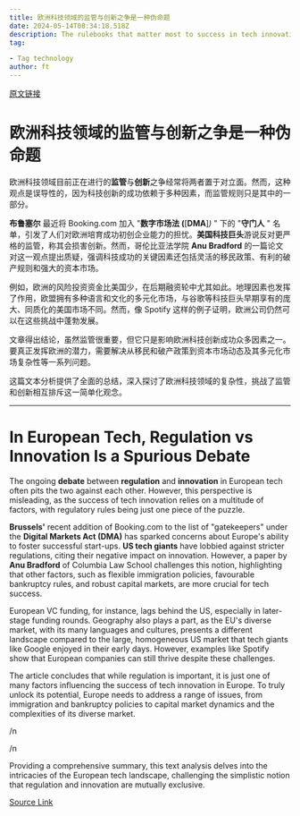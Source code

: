```yaml
---
title: 欧洲科技领域的监管与创新之争是一种伪命题
date: 2024-05-14T08:34:18.518Z
description: The rulebooks that matter most to success in tech innovation probably are not regulatory ones
tag: 

- Tag technology
author: ft
---
```


[原文链接](https://ft.com/content/5061fcf7-4b65-43dc-bad3-a12de1df6a3e)

# 欧洲科技领域的监管与创新之争是一种伪命题

欧洲科技领域目前正在进行的**监管**与**创新**之争经常将两者置于对立面。然而，这种观点是误导性的，因为科技创新的成功依赖于多种因素，而监管规则只是其中的一部分。

**布鲁塞尔** 最近将 Booking.com 加入 "**数字市场法 (**[**DMA**]*)* " 下的 "**守门人** " 名单，引发了人们对欧洲培育成功初创企业能力的担忧。**美国科技巨头**游说反对更严格的监管，称其会损害创新。然而，哥伦比亚法学院 **Anu Bradford** 的一篇论文对这一观点提出质疑，强调科技成功的关键因素还包括灵活的移民政策、有利的破产规则和强大的资本市场。

例如，欧洲的风险投资资金比美国少，在后期融资轮中尤其如此。地理因素也发挥了作用，欧盟拥有多种语言和文化的多元化市场，与谷歌等科技巨头早期享有的庞大、同质化的美国市场不同。然而，像 Spotify 这样的例子证明，欧洲公司仍然可以在这些挑战中蓬勃发展。

文章得出结论，虽然监管很重要，但它只是影响欧洲科技创新成功众多因素之一。要真正发挥欧洲的潜力，需要解决从移民和破产政策到资本市场动态及其多元化市场复杂性等一系列问题。

这篇文本分析提供了全面的总结，深入探讨了欧洲科技领域的复杂性，挑战了监管和创新相互排斥这一简单化观念。

---

# In European Tech, Regulation vs Innovation Is a Spurious Debate

The ongoing **debate** between **regulation** and **innovation** in European tech often pits the two against each other. However, this perspective is misleading, as the success of tech innovation relies on a multitude of factors, with regulatory rules being just one piece of the puzzle. 

**Brussels'** recent addition of Booking.com to the list of "gatekeepers" under the **Digital Markets Act (DMA)** has sparked concerns about Europe's ability to foster successful start-ups. **US tech giants** have lobbied against stricter regulations, citing their negative impact on innovation. However, a paper by **Anu Bradford** of Columbia Law School challenges this notion, highlighting that other factors, such as flexible immigration policies, favourable bankruptcy rules, and robust capital markets, are more crucial for tech success. 

European VC funding, for instance, lags behind the US, especially in later-stage funding rounds. Geography also plays a part, as the EU's diverse market, with its many languages and cultures, presents a different landscape compared to the large, homogeneous US market that tech giants like Google enjoyed in their early days. However, examples like Spotify show that European companies can still thrive despite these challenges. 

The article concludes that while regulation is important, it is just one of many factors influencing the success of tech innovation in Europe. To truly unlock its potential, Europe needs to address a range of issues, from immigration and bankruptcy policies to capital market dynamics and the complexities of its diverse market. 

/n

/n

Providing a comprehensive summary, this text analysis delves into the intricacies of the European tech landscape, challenging the simplistic notion that regulation and innovation are mutually exclusive.

[Source Link](https://ft.com/content/5061fcf7-4b65-43dc-bad3-a12de1df6a3e)

